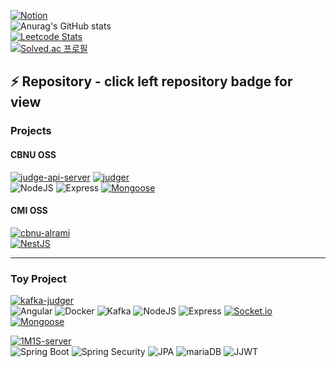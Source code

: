 
[![Notion](http://img.shields.io/badge/-Notion-090909?style=social&logo=Notion&logoColor=black)](https://long-tarantula-ad3.notion.site/9de64694a99244dd8ed90cf5ff06ed90)  
![Anurag's GitHub stats](https://github-readme-stats.vercel.app/api?username=vcho1958&show_icons=true&theme=radical)  
[![Leetcode Stats](https://leetcard.jacoblin.cool/vcho1958)](https://leetcode.com/vcho1958?theme=light,unicorn)  
[![Solved.ac
프로필](http://mazassumnida.wtf/api/v2/generate_badge?boj=vcho1958)](https://solved.ac/vcho1958)
## ⚡ Repository - click left repository badge for view
### Projects  
 #### CBNU OSS
[![judge-api-server](http://img.shields.io/badge/-judge%20api%20server-000000?style=square&logo=github)](https://github.com/cbnusw/cbnu_judger_backend_dev)  [![judger](http://img.shields.io/badge/-judger-000000?style=square&logo=github)](https://github.com/cbnusw/sw-judger)     
  ![NodeJS](http://img.shields.io/badge/-NodeJS-339933?style=flat&logo=Node.JS&logoColor=white)
  ![Express](http://img.shields.io/badge/-Express-000000?style=flat&logo=express&logoColor=white)
  [![Mongoose](http://img.shields.io/badge/-Mongoose-47A248?style=flat&logo=MongoDB&logoColor=white)](https://mongoosejs.com/docs/guide.html)    
#### CMI OSS
[![cbnu-alrami](http://img.shields.io/badge/-CBNU%20Alrami-000000?logo=github)](https://github.com/vcho1958/cbnu-alrami)   
[![NestJS](http://img.shields.io/badge/-NestJS-E0234E?style=flat&logo=nestjs)](https://docs.nestjs.kr/first-steps)
  
  ------------------------------





  
### Toy Project
[![kafka-judger](http://img.shields.io/badge/-kafka%20judger%20monitoring-000000?style=square&logo=github)](https://github.com/vcho1958/kafka-judger)  
  ![Angular](http://img.shields.io/badge/-Angular-DD0031?style=flat&logo=angular&logoColor=white)
  ![Docker](http://img.shields.io/badge/-Docker-2496ED?style=flat&logo=docker&logoColor=white)
  ![Kafka](http://img.shields.io/badge/-Kafka-2496ED?style=flat)
  ![NodeJS](http://img.shields.io/badge/-NodeJS-339933?style=flat&logo=node.js&logoColor=white)
  ![Express](http://img.shields.io/badge/-Express-000000?style=flat&logo=express&logoColor=white)
  [![Socket.io](http://img.shields.io/badge/-Socket.io-010101?style=flat&logo=Socket.io&logoColor=white)](https://socket.io/)
  [![Mongoose](http://img.shields.io/badge/-Mongoose-47A248?style=flat&logo=MongoDB&logoColor=white)](https://mongoosejs.com/docs/guide.html)
  
[![1M1S-server](http://img.shields.io/badge/-1M1S%20Server-000000?style=square&logo=github)](https://github.com/1M1S/1M1S-server)   
  ![Spring Boot](http://img.shields.io/badge/-SpringBoot-6DB33F?style=flat&logo=SpringBoot&logoColor=white)
  ![Spring Security](http://img.shields.io/badge/-SpringSecurity-6DB33F?style=flat&logo=SpringSecurity&logoColor=white)
  ![JPA](http://img.shields.io/badge/-JPA-6DB33F?style=flat)
  ![mariaDB](http://img.shields.io/badge/-MariaDB-003545?style=flat&logo=mariaDB)
  ![JJWT](http://img.shields.io/badge/-JJWT-6DB33F?style=flat)  



<!--
**vcho1958/vcho1958** is a ✨ _special_ ✨ repository because its `README.md` (this file) appears on your GitHub profile.

Here are some ideas to get you started:

- 🔭 I’m currently working on ...
- 🌱 I’m currently learning ...
- 👯 I’m looking to collaborate on ...
- 🤔 I’m looking for help with ...
- 💬 Ask me about ...
- 📫 How to reach me: ...
- 😄 Pronouns: ...
- ⚡ Fun fact: ...
-->
